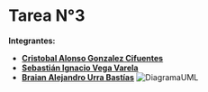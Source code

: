 # Tarea N°3

**Integrantes:**


* **[Cristobal Alonso Gonzalez Cifuentes](https://github.com/Lunara02)**
* **[Sebastián Ignacio Vega Varela](https://github.com/Sebavegs2004)**
* **[Braian Alejandro Urra Bastías](https://github.com/brai44)**
![DiagramaUML](https://github.com/Lunara02/Tarea3/assets/141468957/4c2cf7ac-44b2-4fe3-8651-5d4f6933f497)
